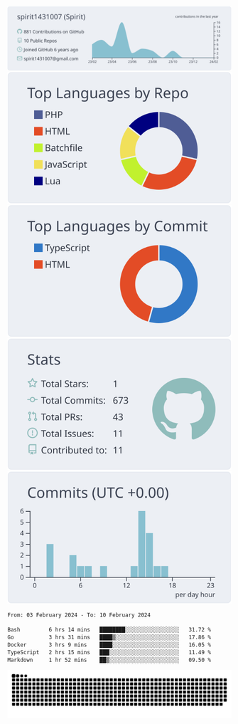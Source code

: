 [![](https://raw.githubusercontent.com/spirit1431007/spirit1431007/master/profile-summary-card-output/nord_bright/0-profile-details.svg)](https://git.io/spiritx)
[![](https://raw.githubusercontent.com/spirit1431007/spirit1431007/master/profile-summary-card-output/nord_bright/1-repos-per-language.svg)](https://git.io/spiritx) [![](https://raw.githubusercontent.com/spirit1431007/spirit1431007/master/profile-summary-card-output/nord_bright/2-most-commit-language.svg)](https://git.io/spiritx)
[![](https://raw.githubusercontent.com/spirit1431007/spirit1431007/master/profile-summary-card-output/nord_bright/3-stats.svg)](https://git.io/spiritx) [![](https://raw.githubusercontent.com/spirit1431007/spirit1431007/master/profile-summary-card-output/nord_bright/4-productive-time.svg)](https://git.io/spiritx)

<!--START_SECTION:waka-->

```txt
From: 03 February 2024 - To: 10 February 2024

Bash         6 hrs 14 mins   ████████░░░░░░░░░░░░░░░░░   31.72 %
Go           3 hrs 31 mins   ████▒░░░░░░░░░░░░░░░░░░░░   17.86 %
Docker       3 hrs 9 mins    ████░░░░░░░░░░░░░░░░░░░░░   16.05 %
TypeScript   2 hrs 15 mins   ███░░░░░░░░░░░░░░░░░░░░░░   11.49 %
Markdown     1 hr 52 mins    ██▒░░░░░░░░░░░░░░░░░░░░░░   09.50 %
```

<!--END_SECTION:waka-->

![contribution](https://github.com/spirit1431007/spirit1431007/blob/output/github-contribution-grid-snake.svg)

